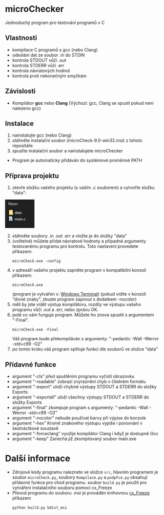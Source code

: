 # microChecker
Jednoduchý program pro testování programů v C

## Vlastnosti
  - kompilace C programů s gcc (nebo Clang)
  - odeslání dat ze soubor .in do STDIN
  - kontrola STDOUT vůči .out
  - kontrola STDERR vůči .err
  - kontrola návratových hodnot
  - kontrola proti nekonečným smyčkám

## Závislosti
 - Kompilátor **gcc** nebo **Clang** (Výchozí: gcc, Clang se spustí pokud není nalezeno gcc)

## Instalace
 1) nainstalujte gcc (nebo Clang)
 2) stáhněte instalační soubor (microCheck-9.0-win32.msi) z tohoto repositáře
 3) spusťte instalační soubor a nainstalujete microChecker
 - Program je automaticky přidáván do systémové proměnné PATH

## Příprava projektu
1) otevře složku vašeho projektu (s vaším .c souborem) a vytvořte složku "data":

![projekt](/src/Obrazky/projekt.png)

2) stáhněte soubory .in .out .err a vložte je do složky "data"
3) (volitelné) můžete přidat návratové hodnoty a případné argumenty testovanému programu pro kontrolu. Toto nastavení provedete příkazem:
    ```
    microCheck.exe -config
    ```
4) v adresáři vašeho projektu zapněte program v kompatibilní konzoli příkazem:
    ```
    microCheck.exe
    ```
    (program je vytvářen v: [Windows Terminal](https://www.microsoft.com/en-us/p/windows-terminal/9n0dx20hk701))
    (pokud vidíte v konzoli "divné znaky", zkuste program zapnout s dodatkem -nocolor)
5) měli by jste vidět výstup kompilátoru, rozdíly ve výstupu vašeho programu vůči .out a .err, nebo zprávu OK.
6) poté co vám funguje program. Můžete ho znova spustit s argumentem "-Final".
    ```
    microCheck.exe -Final
    ```
    Váš program bude překompiláván s argumenty: "-pedantic -Wall -Werror -std=c99 -O2"
7) po tomto kroku váš program splňuje funkci dle souborů ve složce "data"

## Přídavné funkce
 - argument "-cls" před spuštěním programu vyčistí obrazovku
 - argument "-readable" zobrazí zvýraznění chyb v čitelném formátu
 - argument "-export" uloží chybné výstupy STDOUT a STDERR do složky Exports
 - argument "-exportall" uloží všechny výstupy STDOUT a STDERR do složky Exports
 - argument "-final" zkompuje program s argumenty: "-pedantic -Wall -Werror -std=c99 -O2"
 - argument "-nocolor" nebude používat barvy při výpise do konzole
 - argument "-hex" Kromě znakového výstupu vypíše i porovnání v šestnáctkové soustavě 
 - argument "-forceclang" využije kompilátor Clang i když je dostupné Gcc 
 - argument "-keep" Zanechá již zkompilovaný soubor main.exe

# Další informace
 - Zdrojové kódy programu naleznete ve složce `src`, hlavním programem je soubor `microCheck.py`, soubory `Kompilace.py` a `podpFce.py` obsahují přídavné funkce pro chod programu. soubor `build.py` je použit pro vytváření instalačního souboru pomocí cx_Freeze
 - Převod programu do souboru .msi je prováděn knihovnou [cx_Freeze](https://pypi.org/project/cx-Freeze/) příkazem
     ```
    python build.py bdist_msi
     ```